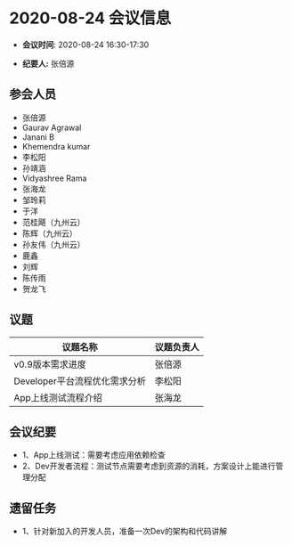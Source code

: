 # 2020-08-24 会议信息  

-  **会议时间**: 2020-08-24  16:30-17:30

-  **纪要人:** 张倍源

## 参会人员
- 张倍源
- Gaurav Agrawal
- Janani B
- Khemendra kumar
- 李松阳
- 孙靖涵
- Vidyashree Rama
- 张海龙
- 邹玲莉
- 于洋
- 范桂飓（九州云）
- 陈辉（九州云）
- 孙友伟（九州云）
- 鹿鑫
- 刘辉
- 陈传雨
- 贺龙飞

## 议题

议题名称 | 议题负责人
---- | ----
v0.9版本需求进度 | 张倍源
Developer平台流程优化需求分析 | 李松阳
App上线测试流程介绍 | 张海龙


## 会议纪要
- 1、App上线测试：需要考虑应用依赖检查
- 2、Dev开发者流程：测试节点需要考虑到资源的消耗，方案设计上能进行管理分配

## 遗留任务
- 1、针对新加入的开发人员，准备一次Dev的架构和代码讲解 
